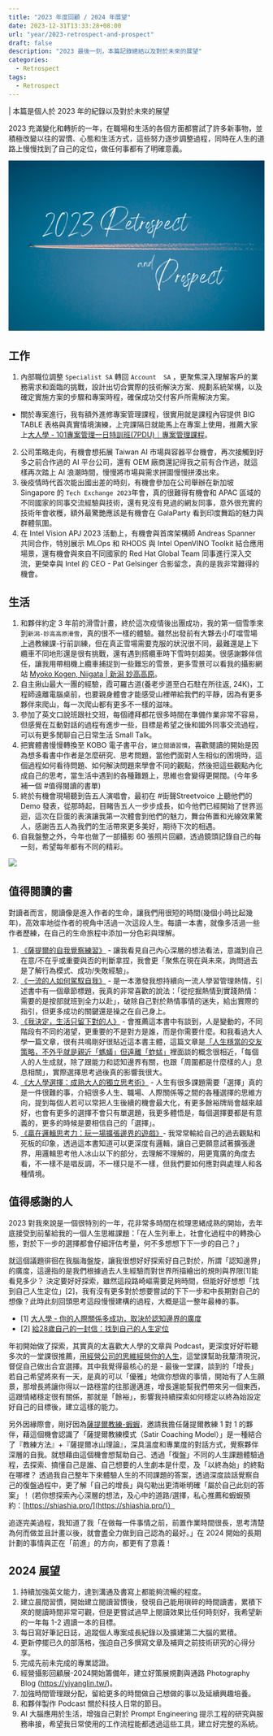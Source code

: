 ```yaml
---
title: "2023 年度回顧 / 2024 年展望"
date: 2023-12-31T13:33:28+08:00
url: "year/2023-retrospect-and-prospect"
draft: false
description: "2023 最後一刻，本篇記錄總結以及對於未來的展望"
categories:
  - Retrospect
tags:
  - Retrospect
---
```


| 本篇是個人於 2023 年的紀錄以及對於未來的展望 

2023 充滿變化和轉折的一年，在職場和生活的各個方面都嘗試了許多新事物，並積極改變以往的習慣、心態和生活方式，這些努力逐步調整過程，同時在人生的道路上慢慢找到了自己的定位，做任何事都有了明確意義。

![](images/2023-reospect-prospect.png)


## 工作
1. 內部職位調整 `Specialist SA` 轉回 `Account  SA` ，更聚焦深入理解客戶的業務需求和面臨的挑戰，設計出切合實際的技術解決方案、規劃系統架構，以及確定實施方案的步驟和專案時程，確保成功交付客戶所需解決方案。
  - 關於專案進行，我有額外進修專案管理課程，很實用就是課程內容提供 BIG TABLE 表格與真實情境演練，上完課隔日就能馬上在專案上使用，推薦大家上[大人學 - 101專案管理一日特訓班(7PDU)｜專案管理課程](https://shop.darencademy.com/product/view/id/1)。
2. 公司策略走向，有機會想拓展 Taiwan AI 市場與容器平台機會，再次接觸到好多之前合作過的 AI 平台公司，還有 OEM 廠商還記得我之前有合作過，就這樣再次踏上 AI 浪潮時間，慢慢將市場與需求拼圖慢慢拼湊出來。
3. 後疫情時代首次能出國出差的時刻，有機會參加在公司舉辦在新加坡 Singapore 的 `Tech Exchange 2023`年會，真的很難得有機會和 APAC 區域的不同國家的同事交流經驗與技術，還有見沒有見過的網友同事，意外很充實的技術年會收穫，額外最驚艷應該是有機會在 GalaParty 看到印度舞蹈的魅力與群體氛圍。
4. 在 Intel Vision APJ 2023 活動上，有機會與首席架構師 Andreas Spanner 共同合作，特別展示 MLOps 和 RHODS 與 Intel OpenVINO Toolkit 結合應用場景，還有機會與來自不同國家的 Red Hat Global Team 同事進行深入交流，更榮幸與 Intel 的 CEO - Pat Gelsinger 合影留念，真的是我非常難得的機會。

## 生活
1. 和夥伴約定 3 年前的滑雪計畫，終於這次疫情後出團成功，我的第一個雪季來到`新潟-妙高高原滑雪`，真的很不一樣的體驗。雖然出發前有大夥去小叮噹雪場上過教練課-行前訓練，但在真正雪場需要克服的狀況很不同，最難還是上下纜車不同地形還是很有挑戰，還有遇到搭纜車時下雪時刻超美。很感謝夥伴信任，讓我用帶相機上纜車捕捉到一些難忘的雪景，更多雪景可以看我的攝影網站 [Myoko Kogen, Niigata | 新潟 妙高高原](https://yiyanglin.tw/myoko-kogen)。
2. 自主揪山最大一團的經驗，霞可羅古道(養老步道至白石駐在所往返, 24K)，工程師遠離電腦桌前，也要親身體會才能感受山裡帶給我們的平靜，因為有更多夥伴來爬山，每一次爬山都有更多不一樣的滋味。
3. 參加了英文口說班跟社交班，每個禮拜都花很多時間在準備作業非常不容易，但感覺在互動對話的過程有進步一些，目標是希望之後和國外同事交流過程，可以有更多閒聊自己日常生活 Small Talk。
4. 把實體書慢慢轉換至 KOBO 電子書平台，`建立閱讀習慣`，喜歡閱讀的開始是因為想多看書中作者是怎麼研究、思考問題，當他們面對人生相似的困境時，這個過程如何看待問題、如何解決問題來學會不同的觀點，然後把這些觀點內化成自己的思考，當生活中遇到的各種難題上，思維也會變得更開闊。(今年多補一個 #值得閱讀的書單)
5. 終於有機會現場聽到告五人演唱會，最初在 #街聲Streetvoice 上聽他們的 Demo 發表，從那時起，目睹告五人一步步成長，如今他們已經開始了世界巡迴，這次在巨蛋的表演讓我第一次體會到他們的魅力，舞台佈置和光線效果驚人，感謝告五人為我們的生活帶來更多美好，期待下次的相遇。
6. 自我盤整之外，今年也做了一部攝影 60 張照片回顧，透過鏡頭記錄自己的每一刻，希望每年都有不同的精彩。

![](https://lh3.googleusercontent.com/pw/ABLVV8437oxFfJxVTn0hWIP7nBHfFD5zLR4CNGvlW1OmZFRIfuJ9e6W9W7TJXdXJHcJtRrmmxJhSQJpF9KydzLF2pGDclQ5ASGrMMeyDl4QLrcOxKZ7WYFXSsMJaYTveG2Ilwi5zV5WqTh_TvzxCV3xyvjDwlA=w1620-h1080-s-no-gm?authuser=0)


## 值得閱讀的書

對讀者而言，閱讀像是進入作者的生命，讓我們用很短的時間(幾個小時比起幾年)，高效率地從作者的視角中活過一次這段人生。每讀一本書，就像多活過一些作者歷練，在自己的生命旅程中添加一分色彩與理解。

1. [《薩提爾的自我覺察練習》](https://www.kobo.com/tw/zh/ebook/ciEj3oHWiz6lqsEMxBVjQw) - 讓我看見自己內心深層的想法看法，意識到自己在意/不在乎或重要與否的判斷拿捏，我會更「聚焦在現在與未來，詢問過去是了解行為模式、成功/失敗經驗」。
2. [《一流的人如何駕馭自我》](https://www.kobo.com/tw/zh/ebook/5RiVxFucFjSJtK2j553IXg) - 是一本激發我想持續向一流人學習管理熱情，引述書中有一個章節標題，我真的非常喜歡的說法：「從挖掘熱情到實踐熱情：需要的是按部就班到全力以赴」，破除自己對於熱情事情的迷失，給出實際的指引，但更多成功的關鍵還是操之在自己身上。
3. [《我決定，生活只留下對的人》](https://kobo.com/tw/zh/ebook/urMA32eJMTSmIJXnnLLCiw) - 會推薦這本書中有談到，人是變動的，不同階段有不同的渴望，更重要的不是對方是誰，而是你需要什麼。和我看過大人學一篇文章，很有共鳴剛好很貼近這本書主體，這篇文章是[「人生穩當的交友策略，不外乎就是親近「螞蟻」但遠離「蚱蜢」](https://www.darencademy.com/article/view/id/16754)裡面談的概念很相近，「每個人的人生成就，除了跟能力和認知邊界有關，也跟「周圍都是什麼樣的人」息息相關」，實際選擇思考過後真的影響我很大。
4. [《大人學選擇：成熟大人的獨立思考術》](https://www.kobo.com/tw/zh/ebook/TGUP4inhczCwag4Oq0uwsQ) - 人生有很多課題需要「選擇」真的是一件很難的事，介紹很多人生、職場、人際關係等之間的各種選擇的思維方向，提到每個人若可以常把人生後續的機會最大化，有更多餘裕牌局會越來越好，也會有更多的選擇不會只有單選題，我更多體悟是，每個選擇要都是有意義的，更多的時候是要相信自己的「選擇」。
5. [《贏在邏輯思考力：玩一場擴張邊界的遊戲》](https://www.kobo.com/tw/zh/ebook/CvoePbm2wjesiaHTXe6EBg )- 我常常輸給自己的過去觀點和死板的印象，透過這本書知道可以更深度有邏輯，讓自己更願意試著擴張邊界，用邏輯思考他人冰山以下的部分，去理解不理解的，用更寬廣的角度去看，不一樣不是唱反調，不一樣只是不一樣，但我們要如何應對與處理人和各種情境。


## 值得感謝的人

2023 對我來說是一個很特別的一年，花非常多時間在梳理思緒成熟的開始，去年底接受到前輩給我的一個人生思維課題：「在人生列車上，社會化過程中的轉換心態，對於下一步的選擇都會仔細評估考量，何不多想想下下一步的自己？」

就這個議題徘徊在我腦海盤旋，讓我很想好好探索好自己對於，所謂「認知邊界」的廣度，這邊指的是我們根據過去人生經驗而對世界所描繪出的規則與界限[1]能看見多少？ 決定要好好探索，雖然這段路崎嶇需要足夠時間，但能好好想想「找到自己人生定位」[2]，我有沒有更多對於想要嘗試的下下一步和中長期對自己的想像？此時此刻回頭思考這段慢慢建構的過程，大概是這一整年最棒的事。

- [1] [大人學 - 你的人際關係多成功，取決於認知邊界的廣度](https://www.darencademy.com/article/view/id/16525)
- [2] [給28歲自己的一封信：找到自己的人生定位](https://womany.net/read/article/11211)

年初開始做了探索，其實真的太喜歡大人學的文章與 Podcast，更深度好好聆聽多次的一堂課很推薦，[用經營公司的思維經營你的人生](https://shop.darencademy.com/product/view/id/116)，這堂課幫助我釐清現況，督促自己做出合宜選擇。其中我覺得最核心的是 - 最後一堂課，談到的「增長」若自己希望將來有一天，是真的可以「優雅」地做你想做的事情，開始有了人生願景，那增長將讓你得以一路穩當的往那邊邁進，增長還能幫我們帶來另一個東西，這跟情緒穩定很有關係，那就是「餘裕」，影響我持續探索如何穩定以終為始設定好自己的目標後，建立這樣的能力。

另外因緣際會，剛好因為[薩提爾教練-蝦蝦](https://www.instagram.com/shiashia.pro/)，邀請我擔任薩提爾教練 1 對 1 的夥伴，藉這個機會認識了「薩提爾教練模式（Satir Coaching Model）」是一種結合了『教練方法』+『薩提爾冰山理論』，深具溫度和專業度的對話方式，覺察夥伴深層的自我。就想藉由這個機會想幫助自己、透過「復盤」不同的人生課題體驗過程，去探索、搞懂自己是誰、自己想要的人生劇本是什麼，及「以終為始」的終點在哪裡？ 透過我自己整年下來體驗人生的不同課題的答案，透過深度談話覺察自己的復盤過程中，更了解「自己的增長」與勾勒出更清晰明確「屬於自己此刻的答案」！ (若你想探索內心深層的想法，及心中的道路/選擇，私心推薦和蝦蝦預約：[https://shiashia.pro/](https://shiashia.pro/)）

追逐完美過程，我知道了我「在做每一件事情之前，前置作業時間很長，思考清楚為何而做並且計畫以後，就會盡全力做到自己認為的最好。」在 2024 開始的長期計劃的事情與正在「前進」的方向，都更有了意義！

## 2024 展望
1. 持續加強英文能力，達到溝通及書寫上都能夠流暢的程度。
2. 建立晨間習慣，開始建立閱讀習慣後，發現自己能用瑣碎的時間讀書，累積下來的閱讀時間非常可觀，但是更嘗試過早上閱讀效果比任何時刻好，我希望新的一年每 1-2 週讀一本的目標。
3. 每日寫好筆記日誌，追蹤個人專案成長紀錄以及擴建第二大腦的累積。
2. 更新停擺已久的部落格，強迫自己多撰寫文章及補齊之前技術研究的心得分享。
3. 完成先前未完成的專業認證。
4. 經營攝影回顧展-2024開始籌備年，建立好策展規劃與通路 Photography Blog (https://yiyanglin.tw/)。
5. 加強時間管理跟分配，留給更多的時間做自己想做的事以及延續興趣培養。
6. 和夥伴製作 Podcast 關於科技人日常的節目。
7. AI 大腦應用於生活，增強自己對於 Prompt Engineering 提示工程的研究與服務串接，希望我日常使用的工作流程能都透過這些工具，建立好完整的系統。


